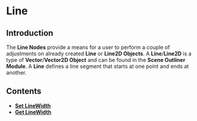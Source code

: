 # Line

## Introduction

The **Line Nodes** provide a means for a user to perform a couple of adjustments on already created **Line** or **Line2D Objects**. A **Line**/**Line2D**  is a type of **Vector**/**Vector2D Object** and can be found in the **Scene Outliner Module**. A **Line** defines a line segment that starts at one point and ends at another.

## Contents

* [**Set LineWidth**](setlinewidth.md)
* [**Get LineWidth**](getlinewidth.md)

